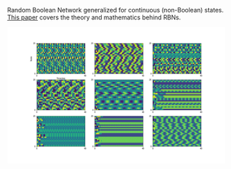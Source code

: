 Random Boolean Network generalized for continuous (non-Boolean) states. [This paper](https://arxiv.org/pdf/0706.3351.pdf) covers the theory and mathematics behind RBNs.

![](images/RBN.png)
